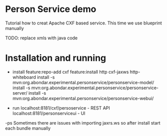 # Person Service demo

Tutorial how to creat Apache CXF based service.
This time we use blueprint manually

TODO: replace xmls with java code 

# Installation and running

- install
feature:repo-add cxf
feature:install http cxf-jaxws http-whiteboard
install -s mvn:org.abondar.experimental.personservice/personservice-model/
install -s mvn:org.abondar.experimental.personservice/personservice-server/
install -s mvn:org.abondar.experimental.personservice/personservice-webui/

- run
localhost:8181/cxf/persoservice - REST API
localhost:8181/personserviceui - UI

-ps
Sometimes there are issues with importing jaxrs.ws so after install start each bundle manually
